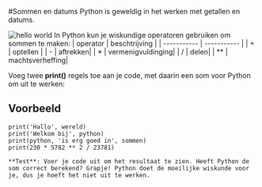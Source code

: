 #Sommen en datums
Python is geweldig in het werken met getallen en datums.

![hello world](https://projects-static.raspberrypi.org/projects/hello-world/81484a44b560475405bb82029dc81d0337f660cf/nl-NL/images/sums_dates.png)
In Python kun je wiskundige operatoren gebruiken om sommen te maken:
| operator | beschtrijving |
| ----------- | ----------- |
| + | optellen |
| - | aftrekken|
| * | vermenigvuldinging|
| / | delen|
| ** | machtsverheffing|

Voeg twee **print()** regels toe aan je code, met daarin een som voor Python om uit te werken:
## Voorbeeld

```console?lang=python&prompt=>>>
print('Hallo', wereld)
print('Welkom bij', python)
print(python, 'is erg goed in', sommen)
print(230 * 5782 ** 2 / 23781)

**Test**: Voer je code uit om het resultaat te zien. Heeft Python de som correct berekend? Grapje! Python doet de moeilijke wiskunde voor je, dus je hoeft het niet uit te werken.